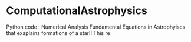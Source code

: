 # ComputationalAstrophysics
Python code : Numerical Analysis Fundamental  Equations in Astrophyiscs that exaplains formations of a star!!
This re